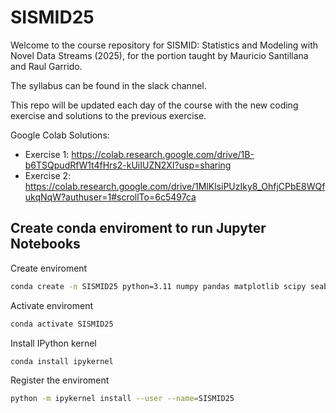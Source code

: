 # SISMID25

Welcome to the course repository for SISMID: Statistics and Modeling with Novel Data Streams (2025), for the portion taught by Mauricio Santillana and Raul Garrido.

The syllabus can be found in the slack channel.

This repo will be updated each day of the course with the new coding exercise and solutions to the previous exercise.

Google Colab Solutions:
- Exercise 1: https://colab.research.google.com/drive/1B-b6TSQpudRfW1t4fHrs2-kUiIUZN2XI?usp=sharing
- Exercise 2: https://colab.research.google.com/drive/1MlKlsiPUzIky8_OhfjCPbE8WQfukqNqW?authuser=1#scrollTo=6c5497ca


## Create conda enviroment to run Jupyter Notebooks
Create enviroment
```bash
conda create -n SISMID25 python=3.11 numpy pandas matplotlib scipy seaborn scikit-learn
```
Activate enviroment
```bash
conda activate SISMID25
```
Install IPython kernel
```bash
conda install ipykernel
```
Register the enviroment
```bash
python -m ipykernel install --user --name=SISMID25
```

